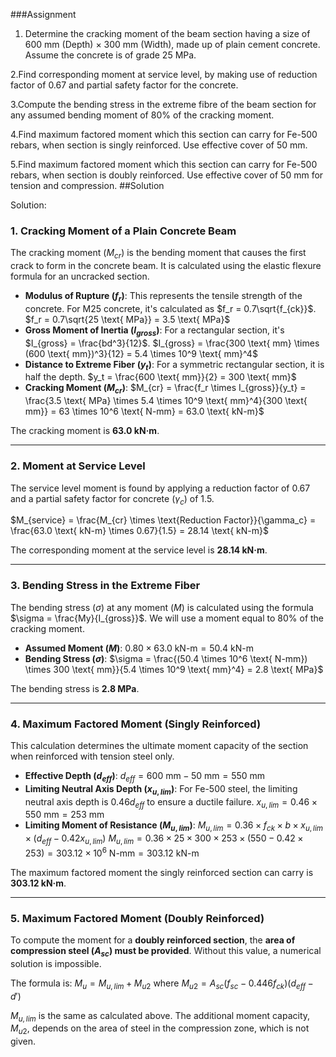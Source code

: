 ###Assignment
1. Determine the cracking moment of the beam section having a size of 600 mm (Depth) × 300 mm (Width), made up of plain cement concrete. Assume the concrete is of grade 25 MPa.

2.Find corresponding moment at service level, by making use of reduction factor of 0.67 and partial safety factor for the concrete.

3.Compute the bending stress in the extreme fibre of the beam section for any assumed bending moment of 80% of the cracking moment.

4.Find maximum factored moment which this section can carry for Fe-500 rebars, when section is singly reinforced. Use effective cover of 50 mm.

5.Find maximum factored moment which this section can carry for Fe-500 rebars, when section is doubly reinforced. Use effective cover of 50 mm for tension and compression.
##Solution

Solution:

### 1. Cracking Moment of a Plain Concrete Beam

The cracking moment ($M_{cr}$) is the bending moment that causes the first crack to form in the concrete beam. It is calculated using the elastic flexure formula for an uncracked section.

* **Modulus of Rupture ($f_r$)**: This represents the tensile strength of the concrete. For M25 concrete, it's calculated as $f_r = 0.7\sqrt{f_{ck}}$.
    $f_r = 0.7\sqrt{25 \text{ MPa}} = 3.5 \text{ MPa}$
* **Gross Moment of Inertia ($I_{gross}$)**: For a rectangular section, it's $I_{gross} = \frac{bd^3}{12}$.
    $I_{gross} = \frac{300 \text{ mm} \times (600 \text{ mm})^3}{12} = 5.4 \times 10^9 \text{ mm}^4$
* **Distance to Extreme Fiber ($y_t$)**: For a symmetric rectangular section, it is half the depth.
    $y_t = \frac{600 \text{ mm}}{2} = 300 \text{ mm}$
* **Cracking Moment ($M_{cr}$)**:
    $M_{cr} = \frac{f_r \times I_{gross}}{y_t} = \frac{3.5 \text{ MPa} \times 5.4 \times 10^9 \text{ mm}^4}{300 \text{ mm}} = 63 \times 10^6 \text{ N-mm} = 63.0 \text{ kN-m}$

The cracking moment is **63.0 kN·m**.

***

### 2. Moment at Service Level

The service level moment is found by applying a reduction factor of 0.67 and a partial safety factor for concrete ($\gamma_c$) of 1.5.

$M_{service} = \frac{M_{cr} \times \text{Reduction Factor}}{\gamma_c} = \frac{63.0 \text{ kN-m} \times 0.67}{1.5} = 28.14 \text{ kN-m}$

The corresponding moment at the service level is **28.14 kN·m**.

***

### 3. Bending Stress in the Extreme Fiber

The bending stress ($\sigma$) at any moment ($M$) is calculated using the formula $\sigma = \frac{My}{I_{gross}}$. We will use a moment equal to 80% of the cracking moment.

* **Assumed Moment ($M$)**: $0.80 \times 63.0 \text{ kN-m} = 50.4 \text{ kN-m}$
* **Bending Stress ($\sigma$)**:
    $\sigma = \frac{(50.4 \times 10^6 \text{ N-mm}) \times 300 \text{ mm}}{5.4 \times 10^9 \text{ mm}^4} = 2.8 \text{ MPa}$

The bending stress is **2.8 MPa**.

***

### 4. Maximum Factored Moment (Singly Reinforced)

This calculation determines the ultimate moment capacity of the section when reinforced with tension steel only.

* **Effective Depth ($d_{eff}$)**: $d_{eff} = 600 \text{ mm} - 50 \text{ mm} = 550 \text{ mm}$
* **Limiting Neutral Axis Depth ($x_{u,lim}$)**: For Fe-500 steel, the limiting neutral axis depth is $0.46d_{eff}$ to ensure a ductile failure.
    $x_{u,lim} = 0.46 \times 550 \text{ mm} = 253 \text{ mm}$
* **Limiting Moment of Resistance ($M_{u,lim}$)**:
    $M_{u,lim} = 0.36 \times f_{ck} \times b \times x_{u,lim} \times (d_{eff} - 0.42x_{u,lim})$
    $M_{u,lim} = 0.36 \times 25 \times 300 \times 253 \times (550 - 0.42 \times 253) = 303.12 \times 10^6 \text{ N-mm} = 303.12 \text{ kN-m}$

The maximum factored moment the singly reinforced section can carry is **303.12 kN·m**.

***

### 5. Maximum Factored Moment (Doubly Reinforced)

To compute the moment for a **doubly reinforced section**, the **area of compression steel ($A_{sc}$) must be provided**. Without this value, a numerical solution is impossible.

The formula is:
$M_u = M_{u,lim} + M_{u2}$
where $M_{u2} = A_{sc}(f_{sc} - 0.446f_{ck})(d_{eff} - d')$

$M_{u,lim}$ is the same as calculated above. The additional moment capacity, $M_{u2}$, depends on the area of steel in the compression zone, which is not given.
